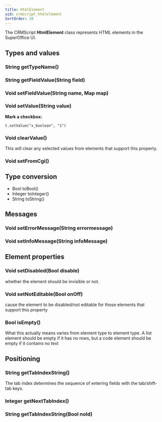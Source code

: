 ```yaml
---
title: HtmlElement
uid: crmscript_htmlelement
SortOrder: 20
---
```


The CRMScript **HtmlElement** class represents HTML elements in the SuperOffice UI.

## Types and values

### String getTypeName()

### String getFieldValue(String field)

### Void setFieldValue(String name, Map map)

### Void setValue(String value)

**Mark a checkbox:**

```crmscript
t.setValue("x_boolean", "1")
```

### Void clearValue()

This will clear any selected values from elements that support this property.

### Void setFromCgi()

## Type conversion

* Bool toBool()
* Integer toInteger()
* String toString()

## Messages

### Void setErrorMessage(String errormessage)

### Void setInfoMessage(String infoMessage)

## Element properties

### Void setDisabled(Bool disable)

whether the element should be invisible or not.

### Void setNotEditable(Bool onOff)

cause the element to be disabled/not editable for those elements that support this property

### Bool isEmpty()

What this actually means varies from element type to element type. A list element should be empty if it has no rows, but a code element should be empty if it contains no text

## Positioning

### String getTabIndexString()

The tab index determines the sequence of entering fields with the tab/shift-tab keys.

### Integer getNextTabIndex()

### String getTabIndexString(Bool noId)
